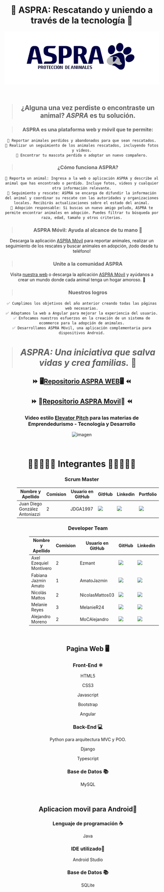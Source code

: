 <div align="center">
<h1>🐾 ASPRA: Rescatando y uniendo a través de la tecnología 🐾</h1>
 
![imagen](https://raw.githubusercontent.com/AS-PR-A/ASPRA-Web/main/Frontend/animalesCommerce/src/assets/img/ASPRA.png)


<br>

> ## ¿Alguna una vez perdiste o encontraste un animal? *ASPRA* es tu solución.

> ### ASPRA es una plataforma web y móvil que te permite:

    🔹 Reportar animales perdidos y abandonados para que sean rescatados.
    🔹 Realizar un seguimiento de los animales rescatados, incluyendo fotos y videos.
    🔹 Encontrar tu mascota perdida o adoptar un nuevo compañero.

> ### ¿Cómo funciona ASPRA?

    🔹 Reporta un animal: Ingresa a la web o aplicación ASPRA y describe al animal que has encontrado o perdido. Incluye fotos, videos y cualquier otra información relevante.
    🔹 Seguimiento y rescate: ASPRA se encarga de difundir la información del animal y coordinar su rescate con las autoridades y organizaciones locales. Recibirás actualizaciones sobre el estado del animal.
    🔹 Adopción responsable: Si buscas un nuevo amigo peludo, ASPRA te permite encontrar animales en adopción. Puedes filtrar tu búsqueda por raza, edad, tamaño y otros criterios.

> ### ASPRA Móvil: Ayuda al alcance de tu mano 🤳

Descarga la aplicación [ASPRA Móvil]() para reportar animales, realizar un seguimiento de los rescates y buscar animales en adopción, ¡todo desde tu teléfono!

> ### Unite a la comunidad ASPRA

Visita [nuestra web](https://ezmant.github.io/Proyecto_FullStack_ISPC/Maqueta/Vistas/index.html) o descarga la aplicación [ASPRA Móvil]() y ayúdanos a crear un mundo donde cada animal tenga un hogar amoroso. 🐾

> ### Nuestros logros

    ✅ Cumplimos los objetivos del año anterior creando todas las páginas web necesarias.
    ✅ Adaptamos la web a Angular para mejorar la experiencia del usuario.
    ✅ Enfocamos nuestros esfuerzos en la creación de un sistema de ecommerce para la adopción de animales.
    ✅ Desarrollamos ASPRA Móvil, una aplicación complementaria para dispositivos Android.

> # *ASPRA: Una iniciativa que salva vidas y crea familias.* 🐾


## ⏩ 🖥️[Repositorio ASPRA WEB](https://github.com/AS-PR-A/ASPRA-Web)🖥️ ⏪

## ⏩ 📱[Repositorio ASPRA Movil](https://github.com/AS-PR-A/ASPRA-Movil)📱 ⏪

### Video estilo [Elevator Pitch](https://youtu.be/w3gHZfcjmjA) para las materias de Emprendedurismo - Tecnología y Desarrollo

![imagen](https://github.com/AS-PR-A/ASPRA-Movil/assets/105946879/9da899cd-5e10-4808-b8dd-8dfb4c9ccf73)

<br>

<h1 align="center"> 
  👩‍💻👨🏼‍💻 Integrantes 👩‍💻👨🏼‍💻
</h1>
<h3 align="center">Scrum Master</h3>
    <dl>
      <dd>
        <table align="center">
          <thead>
            <tr>
              <th>Nombre y Apellido</th>
              <th>Comision</th>
              <th>Usuario en GitHub</th>
              <th>GitHub</th>
              <th>Linkedin</th>
              <th>Portfolio</th>
            </tr>
          </thead>
          <tbody>
            <tr>
              <td> Juan Diego González Antoniazzi </td>
              <td> 2 </td>
              <td> JDGA1997 </td>
              <td>
                <a href="https://github.com/JDGA1997">
                  <img src="https://img.shields.io/badge/github-%23121011.svg?&style=for-the-badge&logo=github&logoColor=white"/>
                </a>
              </td>
              <td>
                <a href="https://www.linkedin.com/in/jdga1997/">
                  <img src="https://img.shields.io/badge/linkedin-%230A66C2.svg?&style=for-the-badge&logo=linkedin&logoColor=white"/>
                </a>
              </td>
              <td>
                <a href="">
                  <img src="https://img.shields.io/badge/Portfolio-%23000000.svg?style=for-the-badge&logo=firefox&logoColor=#FF7139">
                </a>
              </td>
            </tr>
            <tr>
        </table>
      </dd>
    </dl>
  </dd>
  <dd>
<dl>
<dl>
    <h3 align="center">Developer Team</h3>
    <dl>
      <dd>
        <table align="center">
          <thead>
            <tr>
              <th>Nombre y Apellido</th>
              <th>Comision</th>
              <th>Usuario en GitHub</th>
              <th>GitHub</th>
              <th>Linkedin</th>
              <th>Portfolio</th>
            </tr>
          </thead>
          <tbody>
            <tr>
              <td> Axel Ezequiel Montivero </td>
              <td> 2 </td>
              <td> Ezmant </td>
              <td>
                <a href="https://github.com/Ezmant">
                  <img src="https://img.shields.io/badge/github-%23121011.svg?&style=for-the-badge&logo=github&logoColor=white"/>
                </a>
              </td>
              <td>
                <a href="https://www.linkedin.com/in/">
                  <img src="https://img.shields.io/badge/linkedin-%230A66C2.svg?&style=for-the-badge&logo=linkedin&logoColor=white"/>
                </a>
              </td>
              <td>
                <a href="">
                  <img src="https://img.shields.io/badge/Portfolio-%23000000.svg?style=for-the-badge&logo=firefox&logoColor=#FF7139">
                </a>
              </td>
            </tr>
            <tr>
              <td> Fabiana Jazmin Amato </td>
              <td> 1 </td>
              <td> AmatoJazmin </td>
              <td>
                <a href="https://github.com/AmatoJazmin">
                  <img src="https://img.shields.io/badge/github-%23121011.svg?&style=for-the-badge&logo=github&logoColor=white"/>
                </a>
              </td>
              <td>
                <a href="https://www.linkedin.com/in//">
                  <img src="https://img.shields.io/badge/linkedin-%230A66C2.svg?&style=for-the-badge&logo=linkedin&logoColor=white"/>
                </a>
              </td>
              <td>
                <a href="">
                  <img src="https://img.shields.io/badge/Portfolio-%23000000.svg?style=for-the-badge&logo=firefox&logoColor=#FF7139">
                </a>
              </td>
            </tr>
            <tr>
              <td> Nicolás Mattos </td>
              <td> 2 </td>
              <td> NicolasMattos03 </td>
              <td>
                <a href="https://github.com/NicolasMattos03">
                  <img src="https://img.shields.io/badge/github-%23121011.svg?&style=for-the-badge&logo=github&logoColor=white"/>
                </a>
              </td>
              <td>
                <a href="https://www.linkedin.com/in/nicolas-mattos-164507243/">
                  <img src="https://img.shields.io/badge/linkedin-%230A66C2.svg?&style=for-the-badge&logo=linkedin&logoColor=white"/>
                </a>
              </td>
              <td>
                <a href="">
                  <img src="https://img.shields.io/badge/Portfolio-%23000000.svg?style=for-the-badge&logo=firefox&logoColor=#FF7139">
                </a>
              </td>
            </tr>
            <tr>
              <td> Melanie Reyes </td>
              <td> 3 </td>
              <td> MelanieR24 </td>
              <td>
                <a href="https://github.com/MelanieR24">
                  <img src="https://img.shields.io/badge/github-%23121011.svg?&style=for-the-badge&logo=github&logoColor=white"/>
                </a>
              </td>
              <td>
                <a href="https://www.linkedin.com/in//">
                  <img src="https://img.shields.io/badge/linkedin-%230A66C2.svg?&style=for-the-badge&logo=linkedin&logoColor=white"/>
                </a>
              </td>
              <td>
                <a href="">
                  <img src="https://img.shields.io/badge/Portfolio-%23000000.svg?style=for-the-badge&logo=firefox&logoColor=#FF7139">
                </a>
              </td>
            </tr>
            <tr>
              <td> Alejandro Moreno </td>
              <td> 2 </td>
              <td> MoCAlejandro </td>
              <td>
                <a href="https://github.com/MoCAlejandro">
                  <img src="https://img.shields.io/badge/github-%23121011.svg?&style=for-the-badge&logo=github&logoColor=white"/>
                </a>
              </td>
              <td>
                <a href="https://www.linkedin.com/in//">
                  <img src="https://img.shields.io/badge/linkedin-%230A66C2.svg?&style=for-the-badge&logo=linkedin&logoColor=white"/>
                </a>
              </td>
              <td>
                <a href="">
                  <img src="https://img.shields.io/badge/Portfolio-%23000000.svg?style=for-the-badge&logo=firefox&logoColor=#FF7139">
                </a>
              </td>
            </tr>
            <tr>
          </tbody>
        </table>
      </dd>
    </dl>
  </dd>
  <dd>


<br>

## Pagina Web 🖥️

### Front-End ⚛️

HTML5

CSS3

Javascript

Bootstrap

Angular

### Back-End 💻

Python para arquitectura MVC y POO.

Django

Typescript

### Base de Datos 📚

MySQL

<br>

## Aplicacion movil para Android📱

### Lenguaje de programación ☕

Java

### IDE utilizado📲

Android Studio

### Base de Datos 📚

SQLite

</div>
